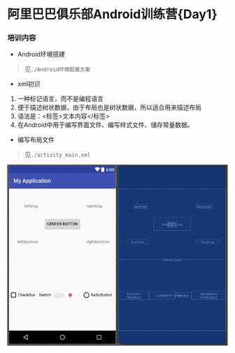 # 阿里巴巴俱乐部Android训练营{Day1}

### 培训内容

- Android环境搭建

> 见`./Android环境配置方案`

- xml初识

1. 一种标记语言，而不是编程语言
2. 便于描述树状数据，由于布局也是树状数据，所以适合用来描述布局
3. 语法是：<标签>文本内容</标签>
4. 在Android中用于编写界面文件、编写样式文件、储存常量数据。

- 编写布局文件

> 见`./activity_main.xml`

![结果](./result.png)

